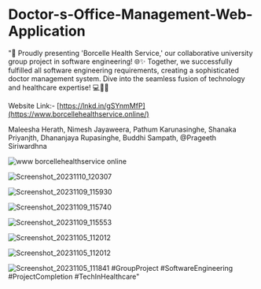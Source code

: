 # Doctor-s-Office-Management-Web-Application
"🚀 Proudly presenting 'Borcelle Health Service,' our collaborative university group project in software engineering! 🌐✨ Together, we successfully fulfilled all software engineering requirements, creating a sophisticated doctor management system. Dive into the seamless fusion of technology and healthcare expertise! 💻👩‍⚕️

Website Link:- [https://lnkd.in/gSYnmMfP](https://www.borcellehealthservice.online/)

Maleesha Herath,
Nimesh Jayaweera,
Pathum Karunasinghe,
Shanaka Priyanjth,
Dhananjaya Rupasinghe,
Buddhi Sampath,
@Prageeth Siriwardhna


![www borcellehealthservice online](https://github.com/Lahiru-LK/Doctor-s-Office-Management-Web-Application/assets/104630433/12b5b10e-f31d-454e-91f3-939b7aa877b8)

![Screenshot_20231110_120307](https://github.com/Lahiru-LK/Doctor-s-Office-Management-Web-Application/assets/104630433/c70428e3-ee02-4236-b7e0-5058096f6f84)

![Screenshot_20231109_115930](https://github.com/Lahiru-LK/Doctor-s-Office-Management-Web-Application/assets/104630433/74e68672-c6af-455f-9671-e208eeb43227)

![Screenshot_20231109_115740](https://github.com/Lahiru-LK/Doctor-s-Office-Management-Web-Application/assets/104630433/4fd50303-9f70-4b91-b4f3-8fe9486aef21)

![Screenshot_20231109_115553](https://github.com/Lahiru-LK/Doctor-s-Office-Management-Web-Application/assets/104630433/d7ddc0db-2046-4f6b-847c-bfc90d82df23)

![Screenshot_20231105_112012](https://github.com/Lahiru-LK/Doctor-s-Office-Management-Web-Application/assets/104630433/05911b0a-2a68-43d7-9049-8caf909caf2d)

![Screenshot_20231105_112012](https://github.com/Lahiru-LK/Doctor-s-Office-Management-Web-Application/assets/104630433/be1c85a0-4375-4cdc-84e2-69429a27b878)

![Screenshot_20231105_111841](https://github.com/Lahiru-LK/Doctor-s-Office-Management-Web-Application/assets/104630433/5749ffe7-f42f-4bdb-8f34-7c5a14409c9e)
#GroupProject #SoftwareEngineering #ProjectCompletion #TechInHealthcare"



